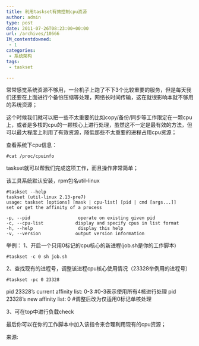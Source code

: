 ```yaml
---
title: 利用taskset有效控制cpu资源
author: admin
type: post
date: 2011-07-26T08:23:00+00:00
url: /archives/10666
IM_contentdowned:
 - 1
categories:
 - 系统架构
tags:
 - taskset

---
```

常常感觉系统资源不够用，一台机子上跑了不下3个比较重要的服务，但是每天我们还要在上面进行个备份压缩等处理，网络长时间传输，这在就很影响本就不够用的系统资源；

这个时候我们就可以把一些不太重要的比如copy/备份/同步等工作限定在一颗cpu上，或者是多核的cpu的一颗核心上进行处理，虽然这不一定是最有效的方法，但可以最大程度上利用了有效资源，降低那些不太重要的进程占用cpu资源；

查看系统下cpu信息：

```
#cat /proc/cpuinfo
```

taskset就可以帮我们完成这项工作，而且操作非常简单；

该工具系统默认安装，rpm包名util-linux

```
#taskset --help
taskset (util-linux 2.13-pre7)
usage: taskset [options] [mask | cpu-list] [pid | cmd [args...]]
set or get the affinity of a process

-p, --pid                  operate on existing given pid
-c, --cpu-list            display and specify cpus in list format
-h, --help                 display this help
-v, --version             output version information
```

举例：
1、开启一个只用0标记的cpu核心的新进程(job.sh是你的工作脚本)

```
#taskset -c 0 sh job.sh
```

2、查找现有的进程号，调整该进程cpu核心使用情况（23328举例用的进程号）

```
#taskset -pc 0 23328
```

pid 23328’s current affinity list: 0-3 #0-3表示使用所有4核进行处理
pid 23328’s new affinity list: 0 #调整后改为仅适用0标记单核处理

3、可在top中进行负载check

最后你可以在你的工作脚本中加入该指令来合理利用现有的cpu资源；

来源: